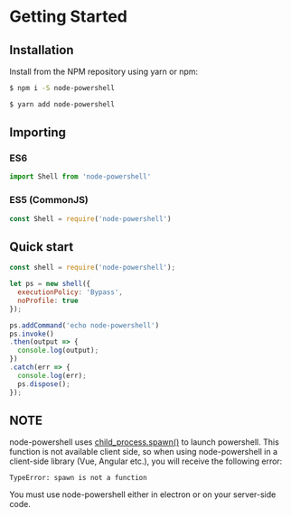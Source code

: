 # Getting Started

## Installation

Install from the NPM repository using yarn or npm:

```bash
$ npm i -S node-powershell
```

```bash
$ yarn add node-powershell
```


## Importing

### ES6

```javascript
import Shell from 'node-powershell'
```

### ES5 (CommonJS)

```javascript
const Shell = require('node-powershell')
```


## Quick start

```javascript
const shell = require('node-powershell');

let ps = new shell({
  executionPolicy: 'Bypass',
  noProfile: true
});

ps.addCommand('echo node-powershell')
ps.invoke()
.then(output => {
  console.log(output);
})
.catch(err => {
  console.log(err);
  ps.dispose();
});
```
## NOTE
node-powershell uses [child_process.spawn()](https://nodejs.org/api/child_process.html#child_process_child_process_spawn_command_args_options) to launch powershell. This function is not available client side, so when using node-powershell in a client-side library (Vue, Angular etc.), you will receive the following error:
```
TypeError: spawn is not a function
```
You must use node-powershell either in electron or on your server-side code.
